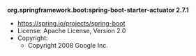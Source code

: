 __org.springframework.boot:spring-boot-starter-actuator 2.7.1__
 * https://spring.io/projects/spring-boot
 * License: Apache License, Version 2.0
 * Copyright:
    * Copyright 2008 Google Inc.